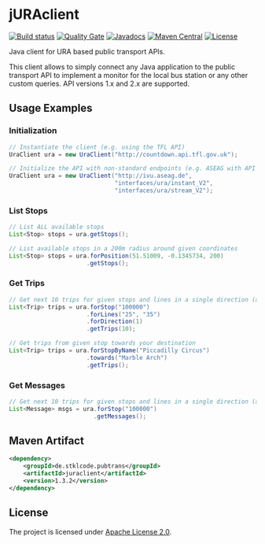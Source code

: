 # jURAclient 
[![Build status](https://travis-ci.org/stklcode/juraclient.svg?branch=master)](https://travis-ci.org/stklcode/juraclient)
[![Quality Gate](https://sonarcloud.io/api/project_badges/measure?project=de.stklcode.pubtrans%3Ajuraclient&metric=alert_status)](https://sonarcloud.io/dashboard?id=de.stklcode.pubtrans%3Ajuraclient) 
[![Javadocs](https://www.javadoc.io/badge/de.stklcode.pubtrans/juraclient.svg)](https://www.javadoc.io/doc/de.stklcode.pubtrans/juraclient)
[![Maven Central](https://img.shields.io/maven-central/v/de.stklcode.pubtrans/juraclient.svg)](https://search.maven.org/#search%7Cga%7C1%7Cg%3A%22de.stklcode.pubtrans%22%20AND%20a%3A%22juraclient%22)
[![License](https://img.shields.io/badge/license-Apache%202.0-blue.svg)](https://github.com/stklcode/juraclient/blob/master/LICENSE.txt)

Java client for URA based public transport APIs.

This client allows to simply connect any Java application to the public transport API to implement a monitor for the 
local bus station or any other custom queries. API versions 1.x and 2.x are supported.

## Usage Examples

### Initialization
```java
// Instantiate the client (e.g. using the TFL API)
UraClient ura = new UraClient("http://countdown.api.tfl.gov.uk");

// Initialize the API with non-standard endpoints (e.g. ASEAG with API V2)
UraClient ura = new UraClient("http://ivu.aseag.de", 
                              "interfaces/ura/instant_V2", 
                              "interfaces/ura/stream_V2");
```

### List Stops

```java
// List ALL available stops
List<Stop> stops = ura.getStops();

// List available stops in a 200m radius around given coordinates
List<Stop> stops = ura.forPosition(51.51009, -0.1345734, 200)
                      .getStops();

```

### Get Trips

```java
// Get next 10 trips for given stops and lines in a single direction (all filters optional)
List<Trip> trips = ura.forStop("100000")
                      .forLines("25", "35")
                      .forDirection(1)
                      .getTrips(10);

// Get trips from given stop towards your destination
List<Trip> trips = ura.forStopByName("Piccadilly Circus")
                      .towards("Marble Arch")
                      .getTrips();
```

### Get Messages

```java
// Get next 10 trips for given stops and lines in a single direction (all filters optional)
List<Message> msgs = ura.forStop("100000")
                        .getMessages();
```

## Maven Artifact
```xml
<dependency>
    <groupId>de.stklcode.pubtrans</groupId>
    <artifactId>juraclient</artifactId>
    <version>1.3.2</version>
</dependency>
```

## License

The project is licensed under [Apache License 2.0](http://www.apache.org/licenses/LICENSE-2.0).

